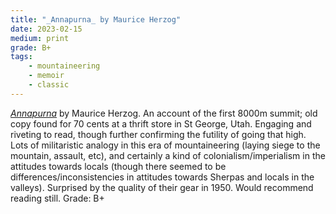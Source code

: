 ```yaml
---
title: "_Annapurna_ by Maurice Herzog"
date: 2023-02-15
medium: print
grade: B+
tags:
    - mountaineering
    - memoir
    - classic
---
```


[_Annapurna_](https://bookshop.org/a/111171/9781493065547) by Maurice Herzog. An account of the first 8000m summit; old copy found for 70 cents at a thrift store in St George, Utah. Engaging and riveting to read, though further confirming the futility of going that high. Lots of militaristic analogy in this era of mountaineering (laying siege to the mountain, assault, etc), and certainly a kind of colonialism/imperialism in the attitudes towards locals (though there seemed to be differences/inconsistencies in attitudes towards Sherpas and locals in the valleys). Surprised by the quality of their gear in 1950. Would recommend reading still. Grade: B+
